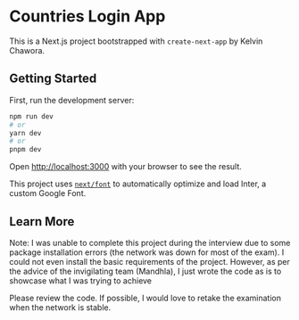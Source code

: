 # Countries Login App

This is a Next.js project bootstrapped with `create-next-app` by Kelvin Chawora.

## Getting Started

First, run the development server:

```bash
npm run dev
# or
yarn dev
# or
pnpm dev
```

Open [http://localhost:3000](http://localhost:3000) with your browser to see the result.

This project uses [`next/font`](https://nextjs.org/docs/basic-features/font-optimization) to automatically optimize and load Inter, a custom Google Font.

## Learn More


Note: I was unable to complete this project during the interview due to some package installation errors (the network was down for most of the exam). I could not even install the basic requirements of the project. However, as per the advice of the invigilating team (Mandhla), I just wrote the code as is to showcase what I was trying to achieve

Please review the code. If possible, I would love to retake the examination when the network is stable.
